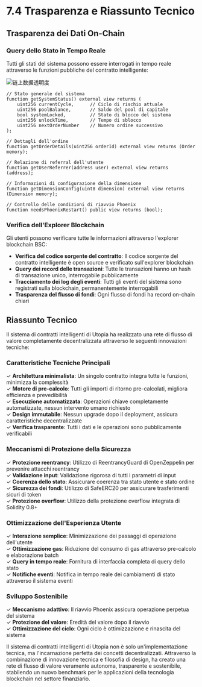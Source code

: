# 7.4 Trasparenza e Riassunto Tecnico

## Trasparenza dei Dati On-Chain

### Query dello Stato in Tempo Reale

Tutti gli stati del sistema possono essere interrogati in tempo reale attraverso le funzioni pubbliche del contratto intelligente:

![链上数据透明度](/images/图28.svg)

```solidity
// Stato generale del sistema
function getSystemStatus() external view returns (
    uint256 currentCycle,      // Ciclo di rischio attuale
    uint256 poolBalance,       // Saldo del pool di capitale
    bool systemLocked,         // Stato di blocco del sistema
    uint256 unlockTime,        // Tempo di sblocco
    uint256 nextOrderNumber    // Numero ordine successivo
);

// Dettagli dell'ordine
function getOrderDetails(uint256 orderId) external view returns (Order memory);

// Relazione di referral dell'utente
function getUserReferrer(address user) external view returns (address);

// Informazioni di configurazione della dimensione
function getDimensionConfig(uint8 dimension) external view returns (Dimension memory);

// Controllo delle condizioni di riavvio Phoenix
function needsPhoenixRestart() public view returns (bool);
```

### Verifica dell'Explorer Blockchain

Gli utenti possono verificare tutte le informazioni attraverso l'explorer blockchain BSC:
- **Verifica del codice sorgente del contratto**: Il codice sorgente del contratto intelligente è open source e verificato sull'explorer blockchain
- **Query dei record delle transazioni**: Tutte le transazioni hanno un hash di transazione unico, interrogabile pubblicamente
- **Tracciamento dei log degli eventi**: Tutti gli eventi del sistema sono registrati sulla blockchain, permanentemente interrogabili
- **Trasparenza del flusso di fondi**: Ogni flusso di fondi ha record on-chain chiari

## Riassunto Tecnico

Il sistema di contratti intelligenti di Utopia ha realizzato una rete di flusso di valore completamente decentralizzata attraverso le seguenti innovazioni tecniche:

### Caratteristiche Tecniche Principali

✓ **Architettura minimalista**: Un singolo contratto integra tutte le funzioni, minimizza la complessità  
✓ **Motore di pre-calcolo**: Tutti gli importi di ritorno pre-calcolati, migliora efficienza e prevedibilità  
✓ **Esecuzione automatizzata**: Operazioni chiave completamente automatizzate, nessun intervento umano richiesto  
✓ **Design immutabile**: Nessun upgrade dopo il deployment, assicura caratteristiche decentralizzate  
✓ **Verifica trasparente**: Tutti i dati e le operazioni sono pubblicamente verificabili

### Meccanismi di Protezione della Sicurezza

✓ **Protezione reentrancy**: Utilizzo di ReentrancyGuard di OpenZeppelin per prevenire attacchi reentrancy  
✓ **Validazione input**: Validazione rigorosa di tutti i parametri di input  
✓ **Coerenza dello stato**: Assicurare coerenza tra stato utente e stato ordine  
✓ **Sicurezza dei fondi**: Utilizzo di SafeERC20 per assicurare trasferimenti sicuri di token  
✓ **Protezione overflow**: Utilizzo della protezione overflow integrata di Solidity 0.8+

### Ottimizzazione dell'Esperienza Utente

✓ **Interazione semplice**: Minimizzazione dei passaggi di operazione dell'utente  
✓ **Ottimizzazione gas**: Riduzione del consumo di gas attraverso pre-calcolo e elaborazione batch  
✓ **Query in tempo reale**: Fornitura di interfaccia completa di query dello stato  
✓ **Notifiche eventi**: Notifica in tempo reale dei cambiamenti di stato attraverso il sistema eventi

### Sviluppo Sostenibile

✓ **Meccanismo adattivo**: Il riavvio Phoenix assicura operazione perpetua del sistema  
✓ **Protezione del valore**: Eredità del valore dopo il riavvio  
✓ **Ottimizzazione del ciclo**: Ogni ciclo è ottimizzazione e rinascita del sistema

Il sistema di contratti intelligenti di Utopia non è solo un'implementazione tecnica, ma l'incarnazione perfetta dei concetti decentralizzati. Attraverso la combinazione di innovazione tecnica e filosofia di design, ha creato una rete di flusso di valore veramente autonoma, trasparente e sostenibile, stabilendo un nuovo benchmark per le applicazioni della tecnologia blockchain nel settore finanziario.